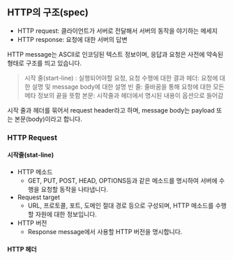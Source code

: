 ## HTTP의 구조(spec)

- HTTP request: 클라이언트가 서버로 전달해서 서버의 동작을 야기하는 메세지
- HTTP response: 요청에 대한 서버의 답변

HTTP message는 ASCII로 인코딩된 텍스트 정보이며, 응답과 요청은 사전에 약속된 형태로 구조를 띄고 있습니다.

> 시작 줄(start-line) : 실행되어야할 요청, 요청 수행에 대한 결과
> 헤더: 요청에 대한 설명 및 message body에 대한 설명
> 빈 줄: 줄바꿈을 통해 요청에 대한 모든 메타 정보의 끝을 뜻함
> 본문: 시작줄과 헤더에서 명시된 내용이 옵션으로 들어감

시작 줄과 헤더를 묶어서 request header라고 하며, message body는 payload 또는 본문(body)이라고 합니다.

### HTTP Request

#### 시작줄(stat-line)
- HTTP 메소드
    - GET, PUT, POST, HEAD, OPTIONS등과 같은 메소드를 명시하여 서버에 수행을 요청할 동작을 나타냅니다. 
- Request target
    - URL, 프로토콜, 포트, 도메인 절대 경로 등으로 구성되며, HTTP 메소드를 수행할 자원에 대한 정보입니다.
- HTTP 버전
    - Response message에서 사용할 HTTP 버전을 명시합니다.

#### HTTP 헤더
